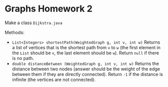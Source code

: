 # Graphs Homework 2

Make a class `Dijkstra.java`

Methods:
- `List<Integers> shortestPath(WeightedGraph g, int v, int w)` Returns a list of vertices that is the shortest path from `v` to `w` (the first element in the `List` should be `v`, the last element should be `w`). Return `null` if there is no path.
- `double distanceBetween (WeightedGraph g, int v, int w)` Returns the distance between two nodes (answer should be the weight of the edge between them if they are directly connected). Return `-1` if the distance is infinite (the vertices are not connected).

